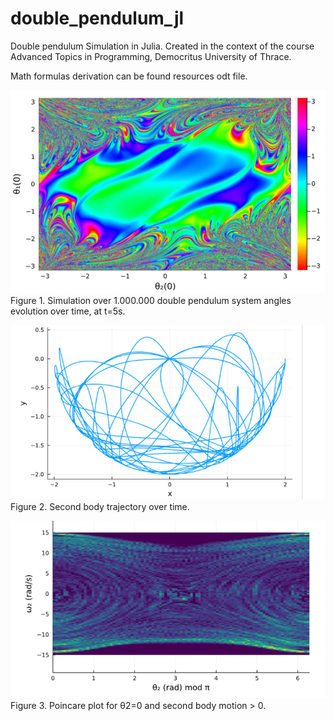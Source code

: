 # double_pendulum_jl
Double pendulum Simulation in Julia.
Created in the context of the course Advanced Topics in Programming, 
Democritus University of Thrace.

Math formulas derivation can be found resources odt file.


![Sample Image](resources\Screenshot_3.png)
Figure 1. Simulation over 1.000.000 double pendulum system angles evolution over time, at t=5s.

![Sample Image](resources\Screenshot_1.png)
Figure 2. Second body trajectory over time.

![Sample Image](resources\Screenshot_2.png)
Figure 3. Poincare plot for θ2=0 and second body motion > 0.


